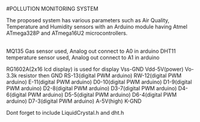#POLLUTION MONITORING SYSTEM

The proposed system has various parameters such as Air Quality, Temperature and Humidity sensors with an Arduino module 
having Atmel ATmega328P and ATmega16U2 microcontrollers.

<br>
MQ135 Gas sensor used, Analog out connect to A0 in arduino
DHT11 temperature sensor used, Analog out connect to A1 in arduino

RG1602A(2x16 lcd display) is used for display
Vss-GND
Vdd-5V(power)
Vo-3.3k resistor then GND
RS-13(digital PWM arduino)
RW-12(digital PWM arduino)
E-11(digital PWM arduino)
D0-10(digital PWM arduino)
D1-9(digital PWM arduino)
D2-8(digital PWM arduino)
D3-7(digital PWM arduino)
D4-6(digital PWM arduino)
D5-5(digital PWM arduino)
D6-4(digital PWM arduino)
D7-3(digital PWM arduino)
A-5V(high)
K-GND

Dont forget to include LiquidCrystal.h and dht.h
